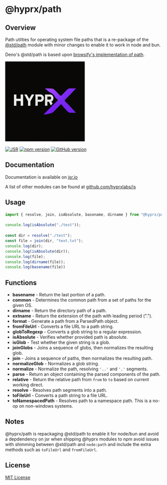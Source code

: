 # @hyprx/path

## Overview

Path utilties for operating system file paths that is a re-package
of the [@std/path](https://jsr.io/@std/path) module with minor
changes to enable it to work in node and bun.

Deno's @std/path is based upon [browsify's implementation of path](https://github.com/browserify/path-browserify/tree/master).

![logo](https://raw.githubusercontent.com/hyprxlabs/js/refs/heads/main/.eng/assets/logo.png)

[![JSR](https://jsr.io/badges/@hyprx/path)](https://jsr.io/@hyprx/path)
[![npm version](https://badge.fury.io/js/@hyprx%2Fpath.svg)](https://badge.fury.io/js/@hyprx%2Fpath)
[![GitHub version](https://badge.fury.io/gh/hyprxlabs%2Fjs.svg)](https://badge.fury.io/gh/hyprxlabs%2Fjs)

## Documentation

Documentation is available on [jsr.io](https://jsr.io/@hyprx/path/doc)

A list of other modules can be found at [github.com/hyprxlabs/js](https://github.com/hyprxlabs/js)

## Usage

```typescript
import { resolve, join, isAbsolute, basename, dirname } from "@hyprx/path";

console.log(isAbsolute("./test"));

const dir = resolve("./test");
const file = join(dir, "text.txt");
console.log(dir);
console.log(isAbsolute(dir));
console.log(file);
console.log(dirname(file));
console.log(basename(file))

```

## Functions

- **basename** - Return the last portion of a path.
- **common** - Determines the common path from a set of paths for the given OS.
- **dirname** - Return the directory path of a path.
- **extname** - Return the extension of the path with leading period (".").
- **format** - Generate a path from a ParsedPath object.
- **fromFileUrl** - Converts a file URL to a path string.
- **globToRegexp** - Converts a glob string to a regular expression.
- **isAbsolute** - Verifies whether provided path is absolute.
- **isGlob** - Test whether the given string is a glob.
- **joinGlobs** - Joins a sequence of globs, then normalizes the resulting glob.
- **join** - Joins a sequence of paths, then normalizes the resulting path.
- **normalizeGlob** - Normalizes a glob string.
- **normalize** - Normalize the path, resolving `'..'` and `'.'` segments.
- **parse** - Return an object containing the parsed components of the path.
- **relative** - Return the relative path from `from` to `to` based on current working direct.
- **resolve** -  Resolves path segments into a path.
- **toFileUrl** - Converts a path string to a file URL.
- **toNamespacedPath** - Resolves path to a namespace path.  This is a no-op on non-windows systems.

## Notes

@hyprx/path is repackaging @std/path to enable it for node/bun and avoid a depdendency on jsr
when shipping @hyprx modules to npm avoid issues with shimming between @std/path
and `node:path` and include the extra methods such as `toFileUrl` and `fromFileUrl`.

## License

[MIT License](./LICENSE.md)
